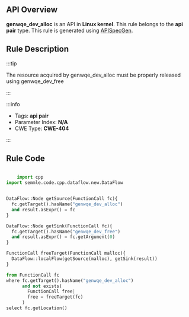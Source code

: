 ---
---


## API Overview
**genwqe_dev_alloc** is an API in **Linux kernel**. This rule belongs to the **api pair** type. This rule is generated using [APISpecGen](../../tools/APISpecGen).
## Rule Description

:::tip

The resource acquired by genwqe_dev_alloc must be properly released using genwqe_dev_free

:::

:::info

- Tags: **api pair**
- Parameter Index: **N/A**
- CWE Type: **CWE-404**

:::

## Rule Code
```python

    import cpp
import semmle.code.cpp.dataflow.new.DataFlow


DataFlow::Node getSource(FunctionCall fc){
  fc.getTarget().hasName("genwqe_dev_alloc")
  and result.asExpr() = fc
}

DataFlow::Node getSink(FunctionCall fc){
  fc.getTarget().hasName("genwqe_dev_free")
  and result.asExpr() = fc.getArgument(0)
}

FunctionCall freeTarget(FunctionCall malloc){
  DataFlow::localFlow(getSource(malloc), getSink(result))
}

from FunctionCall fc
where fc.getTarget().hasName("genwqe_dev_alloc")
      and not exists(
        FunctionCall free| 
        free = freeTarget(fc)
      )
select fc.getLocation()

    
```